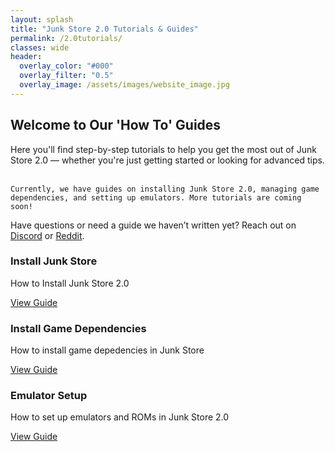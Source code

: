 ```yaml
---
layout: splash
title: "Junk Store 2.0 Tutorials & Guides"
permalink: /2.0tutorials/
classes: wide
header:
  overlay_color: "#000"
  overlay_filter: "0.5"
  overlay_image: /assets/images/website_image.jpg
---
```

<div class="spacer mt-4"></div>

<!-- Welcome Message -->
<section class="tutorials-welcome">
  <h2>Welcome to Our 'How To' Guides</h2>
  <p>
     Here you'll find step-by-step tutorials to help you get the most out of Junk Store 2.0 — whether you're just getting started or looking for advanced tips.<br><br>

    Currently, we have guides on installing Junk Store 2.0, managing game dependencies, and setting up emulators. More tutorials are coming soon!
  </p>
  <p>
    Have questions or need a guide we haven’t written yet? Reach out on 
    <a href="https://discord.gg/6mRUhR6Teh" target="_blank" rel="noopener noreferrer">Discord</a> or 
    <a href="https://www.reddit.com/r/JunkStore/" target="_blank" rel="noopener noreferrer">Reddit</a>.
  </p>
</section>

<!-- Tutorials Content Boxes -->
<div class="content-box-container">

  <div class="content-box">
    <h3>Install Junk Store</h3>
    <p>How to Install Junk Store 2.0</p>
    <a href="{{ '/tutorials/install2.0' | relative_url }}" class="button">View Guide</a>
  </div>

  <div class="content-box">
    <h3>Install Game Dependencies</h3>
    <p>How to install game depedencies in Junk Store</p>
    <a href="{{ '/tutorials/installgamedeps' | relative_url }}" class="button">View Guide</a>
  </div>

  <div class="content-box">
    <h3>Emulator Setup</h3>
    <p>How to set up emulators and ROMs in Junk Store 2.0</p>
    <a href="{{ '/tutorials/emulators' | relative_url }}" class="button">View Guide</a>
  </div>


</div>
